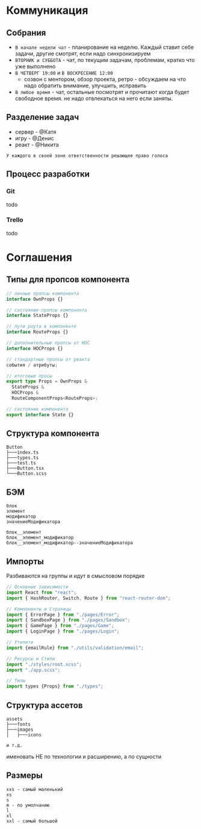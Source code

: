 # Коммуникация

## Собрания

- `В начале недели чат` - планирование на неделю. Каждый ставит себе задачи, другие смотрят, если надо синхронизируем
- `ВТОРНИК и СУББОТА` - чат, по текущим задачам, проблемам, кратко что уже выполнено
- `В ЧЕТВЕРГ 19:00` и `В ВОСКРЕСЕНИЕ 12:00`
  - созвон с ментором, обзор проекта, ретро - обсуждаем на что надо обратить внимание, улучшить, исправить
- `В любое время` - чат, остальные посмотрят и прочитают когда будет свободное время. не надо отвлекаться на него если заняты.

## Разделение задач

- сервер - @Катя
- игру - @Денис
- реакт - @Никита

`У каждого в своей зоне ответственности решающее право голоса`

## Процесс разработки

### Git

todo

### Trello

todo

# Соглашения

## Типы для пропсов компонента

```ts
// личные пропсы компонента
interface OwnProps {}

// состояние-пропсы компонента
interface StateProps {}

// пути роута в компоненте
interface RouteProps {}

// дополнительные пропсы от HOC
interface HOCProps {}

// стандартные пропсы от реакта
события / атрибуты;

// итоговые просы
export type Props = OwnProps &
  StateProps &
  HOCProps &
  RouteComponentProps<RouteProps>;

// состояние компонента
export interface State {}
```

## Структура компонента

```
Button
├───index.ts
├───types.ts
├───test.ts
├───Button.tsx
└───Button.scss
```

## БЭМ

```
блок
элемент
модификатор
значениеМодификатора

блок__элемент
блок__элемент_модификатор
блок__элемент_модификатор--значениеМодификатора
```

## Импорты

Разбиваются на группы и идут в смысловом порядке

```ts
// Основные зависимости
import React from "react";
import { HashRouter, Switch, Route } from "react-router-dom";

// Компоненты и Страницы
import { ErrorPage } from "./pages/Error";
import { SandboxPage } from "./pages/Sandbox";
import { GamePage } from "./pages/Game";
import { LoginPage } from "./pages/Login";

// Утилити
import {emailRule} from "./utils/validation/email";

// Ресурсы и Стили
import "./styles/root.scss";
import "./app.scss";

// Типы
import types {Props} from "./types";
```

## Структура ассетов

```
assets
├───fonts
├───images
│   ├───icons

и т.д.
```

именовать НЕ по технологии и расширению, а по сущности

## Размеры

```
xxs - самый маленький
xs
s
m - по умолчанию
l
xl
xxl - самый большой
```
